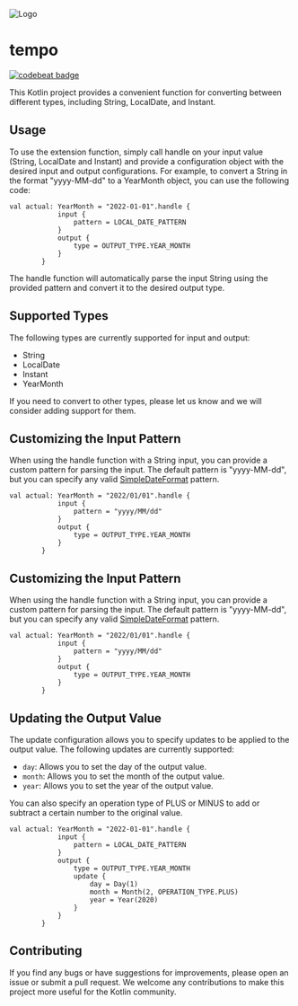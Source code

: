 ![Logo](https://github.com/diasandre/tempo/blob/main/LogoDalle.png "by DALL-E")

# tempo
[![codebeat badge](https://codebeat.co/badges/62e72b08-44a4-4291-a763-4e5bdc345195)](https://codebeat.co/projects/github-com-diasandre-tempo-main)

This Kotlin project provides a convenient function for converting between different types, including String, LocalDate, and Instant.

## Usage
To use the extension function, simply call handle on your input value (String, LocalDate and Instant) and provide a configuration object with the desired input and output configurations. For example, to convert a String in the format "yyyy-MM-dd" to a YearMonth object, you can use the following code:

```
val actual: YearMonth = "2022-01-01".handle {
            input {
                pattern = LOCAL_DATE_PATTERN
            }
            output {
                type = OUTPUT_TYPE.YEAR_MONTH
            }
        }
```

The handle function will automatically parse the input String using the provided pattern and convert it to the desired output type.

## Supported Types
The following types are currently supported for input and output:

- String
- LocalDate
- Instant
- YearMonth

If you need to convert to other types, please let us know and we will consider adding support for them.

## Customizing the Input Pattern
When using the handle function with a String input, you can provide a custom pattern for parsing the input. The default pattern is "yyyy-MM-dd", but you can specify any valid [SimpleDateFormat](https://docs.oracle.com/en/java/javase/14/docs/api/java.base/java/text/SimpleDateFormat.html) pattern.

```
val actual: YearMonth = "2022/01/01".handle {
            input {
                pattern = "yyyy/MM/dd"
            }
            output {
                type = OUTPUT_TYPE.YEAR_MONTH
            }
        }
```

## Customizing the Input Pattern
When using the handle function with a String input, you can provide a custom pattern for parsing the input. The default pattern is "yyyy-MM-dd", but you can specify any valid [SimpleDateFormat](https://docs.oracle.com/en/java/javase/14/docs/api/java.base/java/text/SimpleDateFormat.html) pattern.

```
val actual: YearMonth = "2022/01/01".handle {
            input {
                pattern = "yyyy/MM/dd"
            }
            output {
                type = OUTPUT_TYPE.YEAR_MONTH
            }
        }
```

## Updating the Output Value
The update configuration allows you to specify updates to be applied to the output value. The following updates are currently supported:

- `day`: Allows you to set the day of the output value.
- `month`: Allows you to set the month of the output value.
- `year`: Allows you to set the year of the output value.

You can also specify an operation type of PLUS or MINUS to add or subtract a certain number to the original value.

```
val actual: YearMonth = "2022-01-01".handle {
            input {
                pattern = LOCAL_DATE_PATTERN
            }
            output {
                type = OUTPUT_TYPE.YEAR_MONTH
                update {
                    day = Day(1)
                    month = Month(2, OPERATION_TYPE.PLUS)
                    year = Year(2020)
                }
            }
        }
```

## Contributing
If you find any bugs or have suggestions for improvements, please open an issue or submit a pull request. We welcome any contributions to make this project more useful for the Kotlin community.
